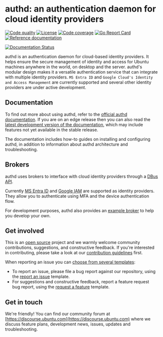 # authd: an authentication daemon for cloud identity providers

[actions-image]: https://github.com/ubuntu/authd/actions/workflows/qa.yaml/badge.svg
[actions-url]: https://github.com/ubuntu/authd/actions?query=workflow%3AQA

[license-image]: https://img.shields.io/badge/License-GPL3.0-blue.svg

[codecov-image]: https://codecov.io/gh/ubuntu/authd/graph/badge.svg
[codecov-url]: https://codecov.io/gh/ubuntu/authd

[reference-documentation-image]: https://pkg.go.dev/badge/github.com/ubuntu/authd.svg
[reference-documentation-url]: https://pkg.go.dev/github.com/ubuntu/authd

[goreport-image]: https://goreportcard.com/badge/github.com/ubuntu/authd
[goreport-url]: https://goreportcard.com/report/github.com/ubuntu/authd

[docs-image]: https://readthedocs.com/projects/canonical-authd/badge/?version=latest
[docs-url-stable]: https://canonical-authd.readthedocs-hosted.com/en/stable/
[docs-url-latest]: https://canonical-authd.readthedocs-hosted.com/en/latest/

[![Code quality][actions-image]][actions-url]
[![License][license-image]](COPYING)
[![Code coverage][codecov-image]][codecov-url]
[![Go Report Card][goreport-image]][goreport-url]
[![Reference documentation][reference-documentation-image]][reference-documentation-url]

[![Documentation Status][docs-image]][docs-url-stable]

authd is an authentication daemon for cloud-based identity providers. It helps
ensure the secure management of identity and access for Ubuntu machines anywhere
in the world, on desktop and the server. authd's modular design makes it a
versatile authentication service that can integrate with multiple identity
providers. `MS Entra ID` and `Google Cloud's Identity and Access Management` are currently
supported and several other identity providers are under active development.

## Documentation

To find out more about using authd, refer to the
[official authd documentation][docs-url-stable].
If you are on an edge release then you can also read the
[latest development version of the documentation][docs-url-latest],
which may include features not yet available in the stable release.

The documentation includes how-to guides on installing and configuring authd,
in addition to information about authd architecture and troubleshooting.

## Brokers

authd uses brokers to interface with cloud identity providers through a
[DBus API](https://github.com/ubuntu/authd/blob/HEAD/internal/examplebroker/com.ubuntu.auth.ExampleBroker.xml).

Currently [MS Entra ID](https://learn.microsoft.com/en-us/entra/fundamentals/whatis)
and [Google IAM](https://cloud.google.com/iam/docs/overview)
are supported as identity providers.
They allow you to authenticate using MFA and the device authentication flow.

For development purposes, authd also provides an
[example broker](https://github.com/ubuntu/authd/tree/main/examplebroker)
to help you develop your own.

## Get involved

This is an [open source](COPYING) project and we warmly welcome community
contributions, suggestions, and constructive feedback. If you're interested in
contributing, please take a look at our [contribution guidelines](CONTRIBUTING.md)
first.

When reporting an issue you can
[choose from several templates](https://github.com/ubuntu/authd/issues/new/choose):

- To report an issue, please file a bug report against our repository, using the
  [report an issue](https://github.com/ubuntu/authd/issues/new?assignees=&labels=bug&projects=&template=bug_report.yml&title=Issue%3A+) template.
- For suggestions and constructive feedback, report a feature request bug report, using the
  [request a feature](https://github.com/ubuntu/authd/issues/new?assignees=&labels=feature&projects=&template=feature_request.yml&title=Feature%3A+) template.

## Get in touch

We're friendly! You can find our community forum at
[https://discourse.ubuntu.com](https://discourse.ubuntu.com)
where we discuss feature plans, development news, issues, updates and troubleshooting.
